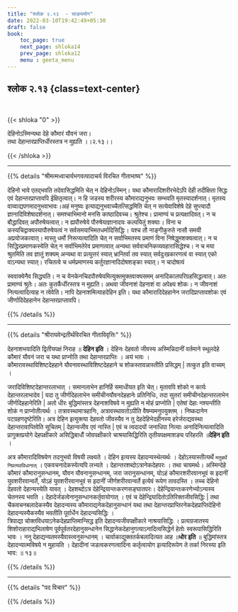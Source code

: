 ```yaml
---
title: "श्लोक २.१३  - साङ्ययोग"
date: 2022-03-10T19:42:49+05:30
draft: false
book:
    toc_page: true
    next_page: shloka14
    prev_page: shloka12
    menu : geeta_menu
---
```




## श्लोक २.१३ {class=text-center}

<br/>

{{< shloka  "0"  >}}

देहिनोऽस्मिन्यथा देहे कौमारं यौवनं जरा।  
तथा देहान्तरप्राप्तिर्धीरस्तत्र न मुह्यति ।।२.१३।।

{{< /shloka >}}

---


{{% details "श्रीमत्मध्वाचार्यभगवत्पादाचर्य विरचित  गीताभाष्य" %}}

देहिनो भावे एतद्भवति तदेवासिद्धमिति चेत् न देहिनोऽस्मिन्। यथा कौमारादिशरीरभेदेऽपि देही तदीक्षिता सिद्धः एवं देहान्तरप्राप्तावपि ईक्षितृत्वात्। न हि जडस्य शरीरस्य कौमाराद्यनुभवः सम्भवति मृतस्यादर्शनात्। मृतस्य वाय्वाद्यपगमादनुभवाभावः।अहं मनुष्यः इत्याद्यनुभवाच्चैतत्सिद्धमिति चेत् न सत्येवाविशेषे देहे सुप्त्यादौ ज्ञानादिविशेषादर्शनात्।
समश्चाभिमानो मनसि काष्ठादिवच्च। श्रुतेश्च। प्रामाण्यं च प्रत्यक्षादिवत्। न च बौद्धादिवत् अपौरुषेयत्वात्। न ह्यपौरुषेये पौरुषेयाज्ञानादयः कल्पयितुं शक्याः। विना च कस्यचिद्वाक्यस्यापौरुषेयत्वं न सर्वसमयाभिमतधर्मादिसिद्धिः।
यश्च तौ नाङ्गीकुरुते नासौ समयी अप्रयोजकत्वात्। मास्तु धर्मो निरूप्यत्वादिति चेत् न सर्वाभिमतस्य प्रमाणं विना निषेद्धुमशक्यत्वात्। न च सिद्धिरप्रमाणकस्येति चेत् न सर्वाभिमतेरेव प्रमाणत्वात् अन्यथा सर्ववाचनिकव्यवहारासिद्धेश्च।
न च मया श्रुतमिति तव ज्ञातुं शक्यम् अन्यथा वा प्रत्युत्तरं स्यात् भ्रान्तिर्वा तव स्यात् सर्वदुःखकारणत्वं वा स्यात् एको वाऽन्यथा स्यात्। रचितत्वे च धर्मप्रमाणस्य कर्तुरज्ञानादिदोषशङ्का स्यात्। न चादोषत्वं

स्ववाक्येनैव सिद्ध्यति। न च येनकेनचिदपौरुषेयमित्युक्तमुक्तवाक्यसमम् अनादिकालपरिग्रहसिद्धत्वात्।
अतः प्रामाण्यं श्रुतेः। अतः कुतर्कैर्धीरस्तत्र न मुह्यति। अथवा जीवनाशं देहनाशं वा अपेक्ष्य शोकः। न जीवनाशं नित्यत्वादित्याह न त्वेवेति। नापि देहनाशमित्याहदेहिन इति। यथा कौमारादिदेहहानेन जरादिप्राप्तावशोकः एवं जीर्णादिदेहहानेन देहान्तरप्राप्तावपि।

{{% /details %}}

---

{{% details "श्रीराघवेन्द्रतीर्थविरचित गीताविवृत्तिः" %}}

देहनाशभयादिति द्वितीयपक्षं निराह ॥ **देहिन इति** । देहिनः देहवतो
जीवस्य अस्मिन्निदानीं वर्तमाने स्थूलदेहे कौमारं यौवनं जरा च यथा प्राप्नोति तथा देहान्तरप्राप्तिः । अय॑ भावः ।  
कौमारावस्थाविशिष्टदेहहाने यौवनावस्थाविशिष्टदेहहाने च शोकस्तावन्नास्तीति प्रसिद्धम् | तत्कुत इति वाच्यम्‌ ।

जरादिविशिष्टदेहान्तरलाभात्‌ । समानलाभेन हानिर्हि समाधीयत इति चेत्‌।
मृतावपि शोको न कार्यः देहान्तरलाभादेव | यदा तु जीर्णदिहलाभेन
समीचीनयौवनदेहहानेः प्रतिनिधिः, तदा सुतरां समीचीनदेहान्तरलाभेन
जीर्णदिहहानेरिति | अतो धीरः बुद्धिमांस्तत्र देहनाशविषये न मुह्यति न मोहं प्राप्नोति | एतेषां देहाः नश्यन्तीति शोकं न प्राप्नोतीत्यर्थः । तत्रावस्थामात्रहानिः, अत्रावस्थावतोऽपीति वैषम्यमनुपयुक्तम्‌ । निष्कदानेन पटग्रहणदृष्टेरिति। अत्र देहिन इत्युक्त्या देहवतो जीवस्यैव न तु देहदेहिभेदहीनस्य हरेर्जराद्यवस्था देहान्तरावाप्तिवेति सूचितम्‌ | देहान्यजीव एवं नास्ति | एवं च त्वदादयों जनाधिपा नित्याः अनादिनित्यत्वादिति प्रागुक्तप्रयोगे देहपक्षीकारे असिद्धिबाधौं जोवपक्षीकारे चाश्रयासिद्धिरिति
तृतीयपक्षमाशङ्य परिहरति ॥**देहिन इति** ।

अत्र कौमारादिविषयेण तदनुभवो विषयी लक्ष्यते । देहिन इत्यस्य देहादन्यस्थेत्यर्थः । देहोऽस्यास्तीत्यर्थे
`मतुबर्थे निप्रत्यवविधानात्‌` । एकवचनादेकस्येत्यपि लभ्यते ।
देहान्तरशब्दोऽत्रानेकदेहपरः । तथा चायमर्थः। अस्मिन्देहे कौमारं
कौमारानुसन्धानम्‌, यौवन यौवनानुसन्धानम्‌, जरा जरानुसन्धानम्‌, योऽहं
कौमारशरीरवानभूवं स इदानीं युवशरीरवान्वर्ते, योऽहं युवशरीरवानभूवं स
इदानीं जीर्णशरीरवान्वर्ते इत्येवं रूपेण तावदस्ति । तच्च देहिनो देहवतो
देहान्यस्येति यावत्‌ । देहशब्दोऽत्र देहेन्द्रियान्तःकरणसङ्घातपरः।
देहेन्द्रियान्तःकरणेभ्योऽन्यस्य चेतनस्य भवति । देहादेर्जडत्वेनानुसन्धानकर्तृवायोगात्‌ । एवं च देहेन्द्रियादितोऽतिरिक्तजीवसिद्धिः | तथा
चैकवचनबलादेकस्यैव देहादन्यस्य कौमाराद्यनेकदेहानुसन्धानं यथा तथा
देहान्तरप्राप्तिरनेकदेहप्राप्तिदेहिनो देहादन्यस्यैकस्यैव भवतीति पूर्वार्धेन देहादन्यसिद्धिः ।  
त्रिपाद्या चोक्तविधयाऽनेकदेहप्राप्तिमान्सिद्ध इति
देहादन्यजीवपक्षीकारे नाश्रयासिद्धिः । प्रत्यग्रजातस्य शिशोराहाराद्यभिलाषेण
पूर्वपूर्वतरदेहानुसन्धानेन सिद्धानेकदेहानुगत्याऽनादित्वसिद्धेर्न हेतोः
स्वरूपासिद्धिरिति भावः । ननु देहाद्यन्यतमस्यैवास्त्वनुसन्धानम्‌ ।
चार्वाकाद्युक्ततर्कबलादित्यत आह ॥**धोर इति** ॥ बुद्धिमांस्तत्र
देहादन्यात्मविषये न मुहायति । देहादीनां जडत्वकरणत्वादिना कर्तृत्वायोग
इत्यादिरूपेण ते तर्का निरस्या इति भाव: ॥ १३॥



{{% /details %}}


---

{{% details "पद विचार" %}}


{{% /details %}}
